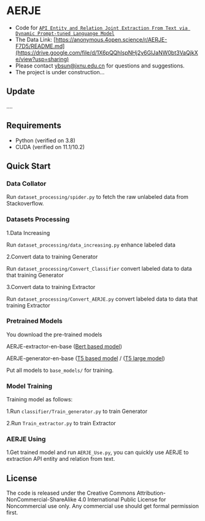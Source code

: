 # AERJE

- Code for [``API Entity and Relation Joint Extraction From Text via Dynamic Prompt-tuned Languange Model``](https://www.semanticscholar.org/reader/fa9d49f32440aff7417ce46419d1073239b58b5b)
- The Data Link: [https://anonymous.4open.science/r/AERJE-F7D5/README.md](https://drive.google.com/file/d/1X6pQQhIspNHj2y6GlJaNW0bt3VaQjkXe/view?usp=sharing)
- Please contact ybsun@jxnu.edu.cn for questions and suggestions.
- The project is under construction...

## Update
....

## Requirements
- Python (verified on 3.8)
- CUDA (verified on 11.1/10.2)
## Quick Start

### Data Collator
Run `dataset_processing/spider.py` to fetch the raw unlabeled data from Stackoverflow.

### Datasets Processing
1.Data Increasing

Run `dataset_processing/data_increasing.py` enhance labeled data

2.Convert data to training Generator

Run `dataset_processing/Convert_Classifier` convert labeled data to data that training Generator

3.Convert data to training Extractor

Run `dataset_processing/Convert_AERJE.py` convert labeled data to data that training Extractor

### Pretrained Models
You download the pre-trained models

AERJE-extractor-en-base ([Bert based model](https://huggingface.co/bert-base-uncased))

AERJE-generator-en-base ([T5 based model](https://drive.google.com/file/d/12Dkh6KLDPvXrkQ1I-1xLqODQSYjkwnvs/view?pli=1) / ([T5 large model](https://drive.google.com/file/d/12Dkh6KLDPvXrkQ1I-1xLqODQSYjkwnvs/view?pli=1))

Put all models to `base_models/` for training.

### Model Training

Training model as follows:

1.Run `classifier/Train_generator.py` to train Generator

2.Run `Train_extractor.py` to train Extractor

### AERJE Using

1.Get trained model and run `AERJE_Use.py`, you can quickly use AERJE to extraction API entity and relation from text.

## License
The code is released under the Creative Commons Attribution-NonCommercial-ShareAlike 4.0 International Public License for Noncommercial use only.
Any commercial use should get formal permission first.
